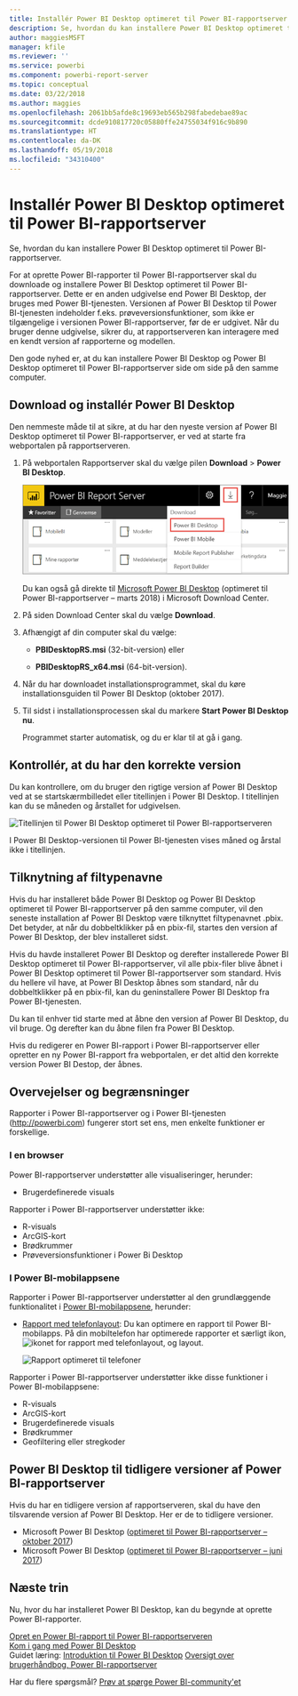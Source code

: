 ```yaml
---
title: Installér Power BI Desktop optimeret til Power BI-rapportserver
description: Se, hvordan du kan installere Power BI Desktop optimeret til Power BI-rapportserver
author: maggiesMSFT
manager: kfile
ms.reviewer: ''
ms.service: powerbi
ms.component: powerbi-report-server
ms.topic: conceptual
ms.date: 03/22/2018
ms.author: maggies
ms.openlocfilehash: 2061bb5afde8c19693eb565b298fabedebae89ac
ms.sourcegitcommit: dcde910817720c05880ffe24755034f916c9b890
ms.translationtype: HT
ms.contentlocale: da-DK
ms.lasthandoff: 05/19/2018
ms.locfileid: "34310400"
---
```

# <a name="install-power-bi-desktop-optimized-for-power-bi-report-server"></a>Installér Power BI Desktop optimeret til Power BI-rapportserver
Se, hvordan du kan installere Power BI Desktop optimeret til Power BI-rapportserver.

For at oprette Power BI-rapporter til Power BI-rapportserver skal du downloade og installere Power BI Desktop optimeret til Power BI-rapportserver. Dette er en anden udgivelse end Power BI Desktop, der bruges med Power BI-tjenesten. Versionen af Power BI Desktop til Power BI-tjenesten indeholder f.eks. prøveversionsfunktioner, som ikke er tilgængelige i versionen Power BI-rapportserver, før de er udgivet. Når du bruger denne udgivelse, sikrer du, at rapportserveren kan interagere med en kendt version af rapporterne og modellen. 

Den gode nyhed er, at du kan installere Power BI Desktop og Power BI Desktop optimeret til Power BI-rapportserver side om side på den samme computer.

## <a name="download-and-install-power-bi-desktop"></a>Download og installér Power BI Desktop

Den nemmeste måde til at sikre, at du har den nyeste version af Power BI Desktop optimeret til Power BI-rapportserver, er ved at starte fra webportalen på rapportserveren.

1. På webportalen Rapportserver skal du vælge pilen **Download** > **Power BI Desktop**.

    ![Download Power BI Desktop fra webportalen](media/install-powerbi-desktop/report-server-download-web-portal.png)

    Du kan også gå direkte til [Microsoft Power BI Desktop](https://www.microsoft.com/download/details.aspx?id=56723) (optimeret til Power BI-rapportserver – marts 2018) i Microsoft Download Center.

2. På siden Download Center skal du vælge **Download**.

3. Afhængigt af din computer skal du vælge: 

    - **PBIDesktopRS.msi** (32-bit-version) eller

    - **PBIDesktopRS_x64.msi** (64-bit-version).

1. Når du har downloadet installationsprogrammet, skal du køre installationsguiden til Power BI Desktop (oktober 2017). 
2. Til sidst i installationsprocessen skal du markere **Start Power BI Desktop nu**.
   
    Programmet starter automatisk, og du er klar til at gå i gang.

## <a name="verify-you-are-using-the-correct-version"></a>Kontrollér, at du har den korrekte version
Du kan kontrollere, om du bruger den rigtige version af Power BI Desktop ved at se startskærmbilledet eller titellinjen i Power BI Desktop. I titellinjen kan du se måneden og årstallet for udgivelsen.

![Titellinjen til Power BI Desktop optimeret til Power BI-rapportserveren](media/quickstart-create-powerbi-report/report-server-desktop-march-2018.png)

I Power BI Desktop-versionen til Power BI-tjenesten vises måned og årstal ikke i titellinjen.

## <a name="file-extension-association"></a>Tilknytning af filtypenavne
Hvis du har installeret både Power BI Desktop og Power BI Desktop optimeret til Power BI-rapportserver på den samme computer, vil den seneste installation af Power BI Desktop være tilknyttet filtypenavnet .pbix. Det betyder, at når du dobbeltklikker på en pbix-fil, startes den version af Power BI Desktop, der blev installeret sidst.

Hvis du havde installeret Power BI Desktop og derefter installerede Power BI Desktop optimeret til Power BI-rapportserver, vil alle pbix-filer blive åbnet i Power BI Desktop optimeret til Power BI-rapportserver som standard. Hvis du hellere vil have, at Power BI Desktop åbnes som standard, når du dobbeltklikker på en pbix-fil, kan du geninstallere Power BI Desktop fra Power BI-tjenesten.

Du kan til enhver tid starte med at åbne den version af Power BI Desktop, du vil bruge. Og derefter kan du åbne filen fra Power BI Desktop.

Hvis du redigerer en Power BI-rapport i Power BI-rapportserver eller opretter en ny Power BI-rapport fra webportalen, er det altid den korrekte version Power BI Destop, der åbnes.

## <a name="considerations-and-limitations"></a>Overvejelser og begrænsninger
Rapporter i Power BI-rapportserver og i Power BI-tjenesten (http://powerbi.com) fungerer stort set ens, men enkelte funktioner er forskellige.

### <a name="in-a-browser"></a>I en browser
Power BI-rapportserver understøtter alle visualiseringer, herunder:

* Brugerdefinerede visuals

Rapporter i Power BI-rapportserver understøtter ikke:

* R-visuals
* ArcGIS-kort
* Brødkrummer
* Prøveversionsfunktioner i Power Bi Desktop

### <a name="in-the-power-bi-mobile-apps"></a>I Power BI-mobilappsene
Rapporter i Power BI-rapportserver understøtter al den grundlæggende funktionalitet i [Power BI-mobilappsene](../mobile-apps-for-mobile-devices.md), herunder:

* [Rapport med telefonlayout](../desktop-create-phone-report.md): Du kan optimere en rapport til Power BI-mobilapps. På din mobiltelefon har optimerede rapporter et særligt ikon, ![ikonet for rapport med telefonlayout](media/quickstart-create-powerbi-report/power-bi-rs-mobile-optimized-icon.png), og layout.
  
    ![Rapport optimeret til telefoner](media/quickstart-create-powerbi-report/power-bi-rs-mobile-optimized-report.png)

Rapporter i Power BI-rapportserver understøtter ikke disse funktioner i Power BI-mobilappsene:

* R-visuals
* ArcGIS-kort
* Brugerdefinerede visuals
* Brødkrummer
* Geofiltering eller stregkoder

## <a name="power-bi-desktop-for-earlier-versions-of-power-bi-report-server"></a>Power BI Desktop til tidligere versioner af Power BI-rapportserver

Hvis du har en tidligere version af rapportserveren, skal du have den tilsvarende version af Power BI Desktop. Her er de to tidligere versioner.

- Microsoft Power BI Desktop ([optimeret til Power BI-rapportserver – oktober 2017](https://www.microsoft.com/download/details.aspx?id=56136))
- Microsoft Power BI Desktop ([optimeret til Power BI-rapportserver – juni 2017](https://www.microsoft.com/download/details.aspx?id=55330))

## <a name="next-steps"></a>Næste trin
Nu, hvor du har installeret Power BI Desktop, kan du begynde at oprette Power BI-rapporter.

[Opret en Power BI-rapport til Power BI-rapportserveren](quickstart-create-powerbi-report.md)  
[Kom i gang med Power BI Desktop](../desktop-getting-started.md)  
Guidet læring: [Introduktion til Power BI Desktop](../guided-learning/gettingdata.yml?tutorial-step=2)
[Oversigt over brugerhåndbog, Power BI-rapportserver](user-handbook-overview.md)

Har du flere spørgsmål? [Prøv at spørge Power BI-community'et](https://community.powerbi.com/)

